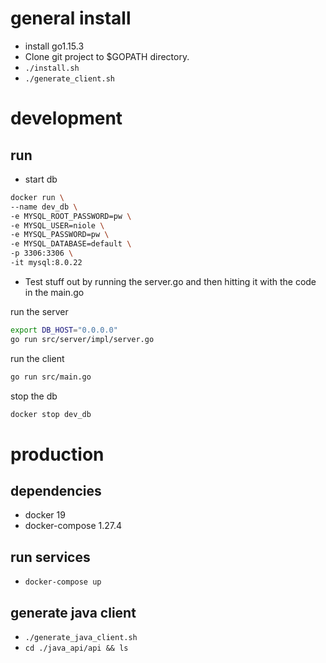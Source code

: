 # general install

- install go1.15.3
- Clone git project to $GOPATH directory.
- `./install.sh`
- `./generate_client.sh`

# development

## run

- start db
```sh
docker run \
--name dev_db \
-e MYSQL_ROOT_PASSWORD=pw \
-e MYSQL_USER=niole \
-e MYSQL_PASSWORD=pw \
-e MYSQL_DATABASE=default \
-p 3306:3306 \
-it mysql:8.0.22
```
- Test stuff out by running the server.go and then
hitting it with the code in the main.go

run the server
```sh
export DB_HOST="0.0.0.0"
go run src/server/impl/server.go
```

run the client
```sh
go run src/main.go
```

stop the db
```sh
docker stop dev_db
```

# production

## dependencies

- docker 19
- docker-compose 1.27.4

## run services

- `docker-compose up`

## generate java client

- `./generate_java_client.sh`
- `cd ./java_api/api && ls`
